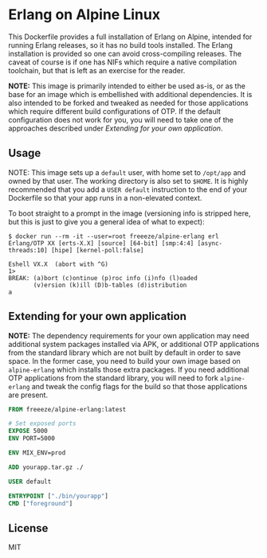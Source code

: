 # Erlang on Alpine Linux

This Dockerfile provides a full installation of Erlang on Alpine, intended for running Erlang releases,
so it has no build tools installed. The Erlang installation is provided so one can avoid cross-compiling
releases. The caveat of course is if one has NIFs which require a native compilation toolchain, but that is
left as an exercise for the reader.

**NOTE:** This image is primarily intended to either be used as-is, or as the base for an image which is
embellished with additional dependencies. It is also intended to be forked and tweaked as needed for those
applications which require different build configurations of OTP. If the default configuration does not work
for you, you will need to take one of the approaches described under _Extending for your own application_.

## Usage

NOTE: This image sets up a `default` user, with home set to `/opt/app` and owned by that user. The working directory
is also set to `$HOME`. It is highly recommended that you add a `USER default` instruction to the end of your
Dockerfile so that your app runs in a non-elevated context.

To boot straight to a prompt in the image (versioning info is stripped here, but this is just to give you a general idea
of what to expect):

```
$ docker run --rm -it --user=root freeeze/alpine-erlang erl
Erlang/OTP XX [erts-X.X] [source] [64-bit] [smp:4:4] [async-threads:10] [hipe] [kernel-poll:false]

Eshell VX.X  (abort with ^G)
1>
BREAK: (a)bort (c)ontinue (p)roc info (i)nfo (l)oaded
       (v)ersion (k)ill (D)b-tables (d)istribution
a
```

## Extending for your own application

**NOTE:** The dependency requirements for your own application may need additional system packages installed via APK,
or additional OTP applications from the standard library which are not built by default in order to save space. In
the former case, you need to build your own image based on `alpine-erlang` which installs those extra packages. If
you need additional OTP applications from the standard library, you will need to fork `alpine-erlang` and tweak the
config flags for the build so that those applications are present.

```dockerfile
FROM freeeze/alpine-erlang:latest

# Set exposed ports
EXPOSE 5000
ENV PORT=5000

ENV MIX_ENV=prod

ADD yourapp.tar.gz ./

USER default

ENTRYPOINT ["./bin/yourapp"]
CMD ["foreground"]
```

## License

MIT
